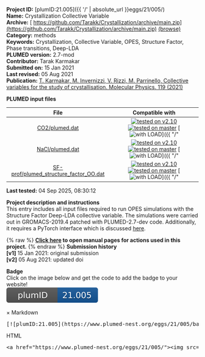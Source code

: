 **Project ID:** [plumID:21.005]({{ '/' | absolute_url }}eggs/21/005/)  
**Name:**  Crystallization Collective Variable  
**Archive:** [ https://github.com/Tarakk/Crystallization/archive/main.zip](https://github.com/Tarakk/Crystallization/archive/main.zip) [(browse)](https://github.com/Tarakk/Crystallization/tree/main)  
**Category:**  methods  
**Keywords:**  Crystallization, Collective Variable, OPES, Structure Factor, Phase transitions, Deep-LDA  
**PLUMED version:**  2.7-mod  
**Contributor:**  Tarak Karmakar  
**Submitted on:** 15 Jan 2021  
**Last revised:** 05 Aug 2021  
**Publication:** [T. Karmakar, M. Invernizzi, V. Rizzi, M. Parrinello, Collective variables for the study of crystallisation. Molecular Physics. 119 (2021)](http://dx.doi.org/10.1080/00268976.2021.1893848)  
  
**PLUMED input files**  
  
| File     | Compatible with |  
|:--------:|:--------:|  
| [CO2/plumed.dat](./data/CO2/plumed.dat.md) |  [![tested on v2.10](https://img.shields.io/badge/v2.10-failed-red.svg)](data/CO2/plumed.dat.plumed.stderr) [![tested on master](https://img.shields.io/badge/master-failed-red.svg)](data/CO2/plumed.dat.plumed_master.stderr) [![with LOAD](https://img.shields.io/badge/with-LOAD-yellow.svg)]({{ "/" | absolute_url }}badges) [![with custom code](https://img.shields.io/badge/with-custom_code-red.svg)]({{ "/" | absolute_url }}badges) |  
| [NaCl/plumed.dat](./data/NaCl/plumed.dat.md) |  [![tested on v2.10](https://img.shields.io/badge/v2.10-failed-red.svg)](data/NaCl/plumed.dat.plumed.stderr) [![tested on master](https://img.shields.io/badge/master-failed-red.svg)](data/NaCl/plumed.dat.plumed_master.stderr) [![with LOAD](https://img.shields.io/badge/with-LOAD-yellow.svg)]({{ "/" | absolute_url }}badges) [![with custom code](https://img.shields.io/badge/with-custom_code-red.svg)]({{ "/" | absolute_url }}badges) |  
| [SF-prof/plumed_structure_factor_OO.dat](./data/SF-prof/plumed_structure_factor_OO.dat.md) |  [![tested on v2.10](https://img.shields.io/badge/v2.10-failed-red.svg)](data/SF-prof/plumed_structure_factor_OO.dat.plumed.stderr) [![tested on master](https://img.shields.io/badge/master-failed-red.svg)](data/SF-prof/plumed_structure_factor_OO.dat.plumed_master.stderr) [![with LOAD](https://img.shields.io/badge/with-LOAD-yellow.svg)]({{ "/" | absolute_url }}badges) [![with custom code](https://img.shields.io/badge/with-custom_code-red.svg)]({{ "/" | absolute_url }}badges) |  
  
**Last tested:**  04 Sep 2025, 08:30:12
  
**Project description and instructions**  
This entry includes all input files required to run OPES simulations with the Structure Factor Deep-LDA collective variable. The simulations were carried out in GROMACS-2019.4 patched with PLUMED-2.7-dev code. Additionally, it requires a PyTorch interface which is discussed [here](https://www.plumed-nest.org/eggs/20/004/).

  
{% raw %}
<b><a href="https://www.plumed.org/doc-master/user-doc/html/actionlist/?actions=GROUP,MATHEVAL,UPPER_WALLS,LOWER_WALLS,PRINT,LOAD,OPES_METAD,PYTORCH_MODEL,FLUSH" target="_blank">Click here</a> to open manual pages for actions used in this project.</b>
{% endraw %}
**Submission history**  
**[v1]** 15 Jan 2021: original submission  
**[v2]** 05 Aug 2021: updated doi  
  
**Badge**  
Click on the image below and get the code to add the badge to your website!  
<img src="./badge.svg" alt="plumeDnest:21.005" id="myBtn" class="badge">
<div id="myModal" class="modal">
  <div class="modal-content">
    <span class="close">&times;</span>
    Markdown<pre>[![plumID:21.005](https://www.plumed-nest.org/eggs/21/005/badge.svg)](https://www.plumed-nest.org/eggs/21/005/)</pre>
    HTML<pre>&lt;a href="https://www.plumed-nest.org/eggs/21/005/"&gt;&lt;img src="https://www.plumed-nest.org/eggs/21/005/badge.svg" alt="plumID:21.005"&gt;&lt;/a&gt;</pre>
  </div>
</div>
